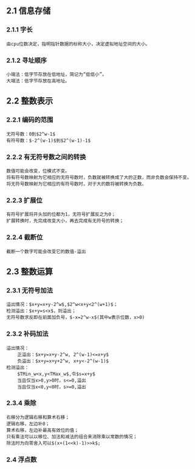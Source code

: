 ## 2.1 信息存储
### 2.1.1 字长
    由cpu位数决定，指明指针数据的标称大小，决定虚拟地址空间的大小。
### 2.1.2 寻址顺序
    小端法：低字节存放在低地址，简记为“低低小”。
    大端法：低字节存放在高地址。
## 2.2 整数表示
### 2.2.1 编码的范围
    无符号数：0到$2^w-1$
    有符号数：$-2^(w-1)$到$2^(w-1)-1$
### 2.2.2 有无符号数之间的转换
    数值可能会改变，位模式不变。
    将有符号数映射为它相应的无符号数时，负数就被转换成了大的正数，而非负数会保持不变。
    将无符号数映射为它相应的有符号数时，对于大的数将被转换为负数。
### 2.2.3 扩展位
    有符号扩展将开头加的位都为1，无符号扩展反之为0；
    扩展转换时，先完成改变大小，再去完成有无符号的转换；
### 2.2.4 截断位
    截断一个数字可能会改变它的数值-溢出
## 2.3 整数运算
### 2.3.1 无符号加法
    溢出情况：$x+y=x+y-2^w$,$2^w<x+y<2^(w+1)$；
    检测溢出：$x+y=s<x$，则溢出；
    无符号数求反即在前面加负号，$-x=2^w-x$(其中w表示位数，x>0)
### 2.3.2 补码加法
    溢出情况：
        正溢出：$x+y=x+y-2^w, 2^(w-1)<=x+y$
        负溢出：$x+y=x+y+2^w, x+y<-2^(w-1)$
    检测溢出：
        $TMin_w<x,y<TMax_w$,令$s=x+y$
        当且仅当x>0,y>0时，s<=0,溢出
        当且仅当x<0,y<0时，s>=0,溢出
### 2.3.4 乘除
    右移分为逻辑右移和算术右移；
    逻辑右移，左边补0；
    算术右移，左边补最高有效位的值；
    只有乘法可以以移位、加法和减法的组合来消除乘以常数的情况；
    除法时为向零舍入可以$(x+(1<<k)-1)>>k$;
### 2.4 浮点数

